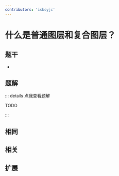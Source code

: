 ```yaml
---
contributors: 'isboyjc'
---
```


# 什么是普通图层和复合图层？

## 题干

- 



## 题解

::: details 点我查看题解

  TODO

:::



## 相同


## 相关


## 扩展

